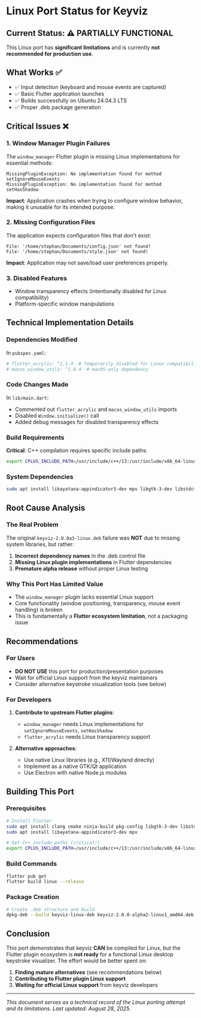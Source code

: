 # Linux Port Status for Keyviz

## Current Status: ⚠️ PARTIALLY FUNCTIONAL

This Linux port has **significant limitations** and is currently **not recommended for production use**.

## What Works ✅
- ✅ Input detection (keyboard and mouse events are captured)
- ✅ Basic Flutter application launches
- ✅ Builds successfully on Ubuntu 24.04.3 LTS
- ✅ Proper .deb package generation

## Critical Issues ❌

### 1. Window Manager Plugin Failures
The `window_manager` Flutter plugin is missing Linux implementations for essential methods:
```
MissingPluginException: No implementation found for method setIgnoreMouseEvents
MissingPluginException: No implementation found for method setHasShadow
```

**Impact**: Application crashes when trying to configure window behavior, making it unusable for its intended purpose.

### 2. Missing Configuration Files
The application expects configuration files that don't exist:
```
File: '/home/stephan/Documents/config.json' not found!
File: '/home/stephan/Documents/style.json' not found!
```

**Impact**: Application may not save/load user preferences properly.

### 3. Disabled Features
- Window transparency effects (intentionally disabled for Linux compatibility)
- Platform-specific window manipulations

## Technical Implementation Details

### Dependencies Modified
In `pubspec.yaml`:
```yaml
# flutter_acrylic: ^1.1.4  # Temporarily disabled for Linux compatibility  
# macos_window_utils: ^1.8.4  # macOS-only dependency
```

### Code Changes Made
In `lib/main.dart`:
- Commented out `flutter_acrylic` and `macos_window_utils` imports
- Disabled `Window.initialize()` call
- Added debug messages for disabled transparency effects

### Build Requirements
**Critical**: C++ compilation requires specific include paths:
```bash
export CPLUS_INCLUDE_PATH=/usr/include/c++/13:/usr/include/x86_64-linux-gnu/c++/13:$CPLUS_INCLUDE_PATH
```

### System Dependencies
```bash
sudo apt install libayatana-appindicator3-dev mpv libgtk-3-dev libstdc++-12-dev
```

## Root Cause Analysis

### The Real Problem
The original `keyviz-2.0.0a3-linux.deb` failure was **NOT** due to missing system libraries, but rather:

1. **Incorrect dependency names** in the .deb control file
2. **Missing Linux plugin implementations** in Flutter dependencies
3. **Premature alpha release** without proper Linux testing

### Why This Port Has Limited Value
- The `window_manager` plugin lacks essential Linux support
- Core functionality (window positioning, transparency, mouse event handling) is broken
- This is fundamentally a **Flutter ecosystem limitation**, not a packaging issue

## Recommendations

### For Users
- **DO NOT USE** this port for production/presentation purposes
- Wait for official Linux support from the keyviz maintainers
- Consider alternative keystroke visualization tools (see below)

### For Developers
1. **Contribute to upstream Flutter plugins**:
    - `window_manager` needs Linux implementations for `setIgnoreMouseEvents`, `setHasShadow`
    - `flutter_acrylic` needs Linux transparency support

2. **Alternative approaches**:
    - Use native Linux libraries (e.g., X11/Wayland directly)
    - Implement as a native GTK/Qt application
    - Use Electron with native Node.js modules

## Building This Port

### Prerequisites
```bash
# Install Flutter
sudo apt install clang cmake ninja-build pkg-config libgtk-3-dev libstdc++-12-dev
sudo apt install libayatana-appindicator3-dev mpv

# Set C++ include paths (critical!)
export CPLUS_INCLUDE_PATH=/usr/include/c++/13:/usr/include/x86_64-linux-gnu/c++/13:$CPLUS_INCLUDE_PATH
```

### Build Commands
```bash
flutter pub get
flutter build linux --release
```

### Package Creation
```bash
# Create .deb structure and build
dpkg-deb --build keyviz-linux-deb keyviz-2.0.0-alpha2-linux1_amd64.deb
```

## Conclusion

This port demonstrates that keyviz **CAN** be compiled for Linux, but the Flutter plugin ecosystem is **not ready** for a functional Linux desktop keystroke visualizer. The effort would be better spent on:

1. **Finding mature alternatives** (see recommendations below)
2. **Contributing to Flutter plugin Linux support**
3. **Waiting for official Linux support** from keyviz developers

---

*This document serves as a technical record of the Linux porting attempt and its limitations. Last updated: August 28, 2025.*
